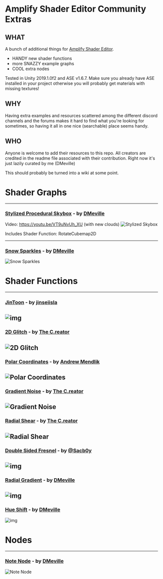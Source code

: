 # Amplify Shader Editor Community Extras
## WHAT
A bunch of additional things for [Amplify Shader Editor](https://assetstore.unity.com/packages/tools/visual-scripting/amplify-shader-editor-68570). 
* HANDY new shader functions
* more SNAZZY example graphs
* COOL extra nodes

Tested in Unity 2019.1.0f2 and ASE v1.6.7. Make sure you already have ASE installed in your project otherwise you will probably get materials with missing textures!

## WHY
Having extra examples and resources scattered among the different discord channels and the forums makes it hard to find what you're looking for sometimes, so having it all in one nice (searchable) place seems handy.

## WHO
Anyone is welcome to add their resources to this repo.  All creators are credited in the readme file associated with their contribution. Right now it's just lazily curated by me (DMeville)


This should probably be turned into a wiki at some point.

# Shader Graphs
------

### [Stylized Procedural Skybox](https://github.com/DMeville/AmplifyShaderCommunityExtras/tree/master/Assets/ASECommunityExtras/ShaderGraphs/StylizedProceduralSkybox) - by [DMeville](https://twitter.com/dmeville)
Video: https://youtu.be/VT9uNvUh_XU (with new clouds)
![Stylized Skybox](https://i.imgur.com/H0Xsu8J.gif)

Includes Shader Function: RotateCubemap2D

-------

### [Snow Sparkles](https://github.com/DMeville/AmplifyShaderCommunityExtras/tree/master/Assets/ASECommunityExtras/ShaderGraphs/SnowSparkles) - by [DMeville](https://twitter.com/dmeville)
![Snow Sparkles](https://i.imgur.com/l0WXSuj.gif)

# Shader Functions
-------

### [JinToon](https://github.com/DMeville/AmplifyShaderCommunityExtras/tree/master/Assets/ASECommunityExtras/ShaderFunctions/JinToon) - by [jinseiisla](https://twitter.com/jinseiisla)
![img](https://i.imgur.com/dFwD2u3.png)
------

### [2D Glitch](https://github.com/DMeville/AmplifyShaderCommunityExtras/tree/master/Assets/ASECommunityExtras/ShaderFunctions/2DGlitch) - by [The C.reator](https://twitter.com/cayou66)
![2D Glitch](https://i.imgur.com/PobIGdH.gif)
------

### [Polar Coordinates](https://github.com/DMeville/AmplifyShaderCommunityExtras/tree/master/Assets/ASECommunityExtras/ShaderFunctions/PolarCoordinates) - by [Andrew Mendlik](https://twitter.com/andrew_mendlik)
![Polar Coordinates](https://i.imgur.com/shzSlzk.png)
------

### [Gradient Noise](https://github.com/DMeville/AmplifyShaderCommunityExtras/tree/master/Assets/ASECommunityExtras/ShaderFunctions/GradientNoise) - by [The C.reator](https://twitter.com/cayou66)
![Gradient Noise](https://i.imgur.com/U0QCoBa.png)
------

### [Radial Shear](https://github.com/DMeville/AmplifyShaderCommunityExtras/tree/master/Assets/ASECommunityExtras/ShaderFunctions/RadialShear) - by [The C.reator](https://twitter.com/cayou66)
![Radial Shear](https://i.imgur.com/Bzcfq0o.gif)
------

### [Double Sided Fresnel](https://github.com/DMeville/AmplifyShaderCommunityExtras/tree/master/Assets/ASECommunityExtras/ShaderFunctions/DoubleSidedFresnel) - by [@Sacb0y](https://twitter.com/Sacb0y)
![img](https://i.imgur.com/dd0J3Cg.png)
------

### [Radial Gradient](https://github.com/DMeville/AmplifyShaderCommunityExtras/tree/master/Assets/ASECommunityExtras/ShaderFunctions/RadialGradient) - by [DMeville](https://twitter.com/dmeville)
![img](https://i.imgur.com/vnJxmTO.gif)
------

### [Hue Shift](https://github.com/DMeville/AmplifyShaderCommunityExtras/tree/master/Assets/ASECommunityExtras/ShaderFunctions/HueShift) - by [DMeville](https://twitter.com/dmeville)
![img](https://i.imgur.com/hJAIqcQ.gif)

# Nodes
-------
### [Note Node](https://github.com/DMeville/AmplifyShaderCommunityExtras/tree/master/Assets/AmplifyShaderEditor/Plugins/Editor/Nodes/CommunityNodes/NoteNode) - by [DMeville](https://twitter.com/dmeville)
![Note Node](https://i.imgur.com/CanEU7S.png)

